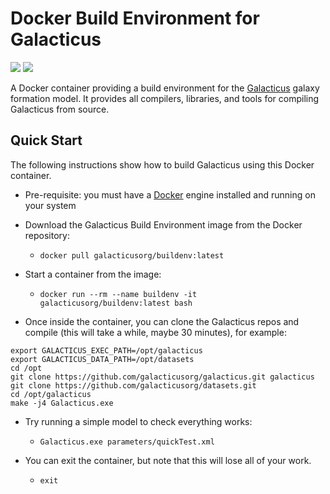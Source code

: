 # Docker Build Environment for Galacticus

![](https://img.shields.io/docker/cloud/automated/galacticusorg/buildenv) ![](https://img.shields.io/docker/cloud/build/galacticusorg/buildenv)

A Docker container providing a build environment for the [Galacticus](https://github.com/galacticusorg/galacticus) galaxy formation model. It provides all compilers, libraries, and tools for compiling Galacticus from source.

## Quick Start

The following instructions show how to build Galacticus using this Docker container.

* Pre-requisite: you must have a [Docker](https://www.docker.com/) engine installed and running on your system

* Download the Galacticus Build Environment image from the Docker repository:
  * `docker pull galacticusorg/buildenv:latest`
  
* Start a container from the image:
  * `docker run --rm --name buildenv -it galacticusorg/buildenv:latest bash`

* Once inside the container, you can clone the Galacticus repos and compile (this will take a while, maybe 30 minutes), for example:
```
export GALACTICUS_EXEC_PATH=/opt/galacticus
export GALACTICUS_DATA_PATH=/opt/datasets
cd /opt
git clone https://github.com/galacticusorg/galacticus.git galacticus
git clone https://github.com/galacticusorg/datasets.git
cd /opt/galacticus
make -j4 Galacticus.exe
```

* Try running a simple model to check everything works:
  * `Galacticus.exe parameters/quickTest.xml`

* You can exit the container, but note that this will lose all of your work.
  * `exit`
